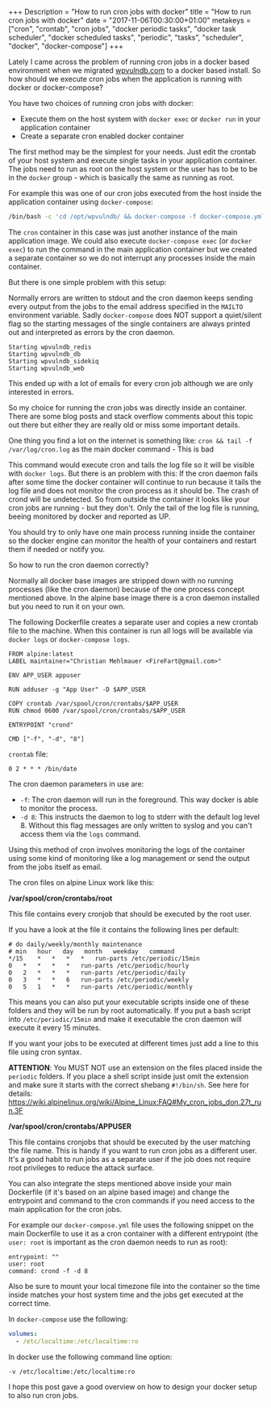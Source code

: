 +++
Description = "How to run cron jobs with docker"
title = "How to run cron jobs with docker"
date = "2017-11-06T00:30:00+01:00"
metakeys = ["cron", "crontab", "cron jobs", "docker periodic tasks", "docker task scheduler", "docker scheduled tasks", "periodic", "tasks", "scheduler", "docker", "docker-compose"]
+++

Lately I came across the problem of running cron jobs in a docker based environment when we migrated [wpvulndb.com](https://wpvulndb.com) to a docker based install.
So how should we execute cron jobs when the application is running with docker or docker-compose?

<!--more-->

You have two choices of running cron jobs with docker:

- Execute them on the host system with `docker exec` or `docker run` in your application container
- Create a separate cron enabled docker container

The first method may be the simplest for your needs. Just edit the crontab of your host system and execute single tasks in your application container. The jobs need to run as root on the host system or the user has to be to be in the `docker` group - which is basically the same as running as root.

For example this was one of our cron jobs executed from the host inside the application container using `docker-compose`:

```bash
/bin/bash -c 'cd /opt/wpvulndb/ && docker-compose -f docker-compose.yml -f docker-compose.staging.yml -f docker-compose.prod.yml run -T --name cron_sitemap --rm cron bundle exec rake -s sitemap:refresh'"
```

The `cron` container in this case was just another instance of the main application image. We could also execute `docker-compose exec` (or `docker exec`) to run the command in the main application container but we created a separate container so we do not interrupt any processes inside the main container.

But there is one simple problem with this setup:

Normally errors are written to stdout and the cron daemon keeps sending every output from the jobs to the email address specified in the `MAILTO` environment variable. Sadly `docker-compose` does NOT support a quiet/silent flag so the starting messages of the single containers are always printed out and interpreted as errors by the cron daemon.

```text
Starting wpvulndb_redis
Starting wpvulndb_db
Starting wpvulndb_sidekiq
Starting wpvulndb_web
```

This ended up with a lot of emails for every cron job although we are only interested in errors.

So my choice for running the cron jobs was directly inside an container. There are some blog posts and stack overflow comments about this topic out there but either they are really old or miss some important details.

One thing you find a lot on the internet is something like: `cron && tail -f /var/log/cron.log` as the main docker command - This is bad

This command would execute cron and tails the log file so it will be visible with `docker logs`. But there is an problem with this:
If the cron daemon fails after some time the docker container will continue to run because it tails the log file and does not monitor the cron process as it should be. The crash of crond will be undetected. So from outside the container it looks like your cron jobs are running - but they don't. Only the tail of the log file is running, beeing monitored by docker and reported as UP.

You should try to only have one main process running inside the container so the docker engine can monitor the health of your containers and restart them if needed or notify you.

So how to run the cron daemon correctly?

Normally all docker base images are stripped down with no running processes (like the cron daemon) because of the one process concept mentioned above. In the alpine base image there is a cron daemon installed but you need to run it on your own.

The following Dockerfile creates a separate user and copies a new crontab file to the machine. When this container is run all logs will be available via `docker logs` or `docker-compose logs`.

```docker
FROM alpine:latest
LABEL maintainer="Christian Mehlmauer <FireFart@gmail.com>"

ENV APP_USER appuser

RUN adduser -g "App User" -D $APP_USER

COPY crontab /var/spool/cron/crontabs/$APP_USER
RUN chmod 0600 /var/spool/cron/crontabs/$APP_USER

ENTRYPOINT "crond"

CMD ["-f", "-d", "8"]
```

`crontab` file:

```text
0 2 * * * /bin/date
```

The cron daemon parameters in use are:

- `-f`: The cron daemon will run in the foreground. This way docker is able to monitor the process.
- `-d 8`: This instructs the daemon to log to stderr with the default log level 8. Without this flag messages are only written to syslog and you can't access them via the `logs` command.

Using this method of cron involves monitoring the logs of the container using some kind of monitoring like a log management or send the output from the jobs itself as email.

The cron files on alpine Linux work like this:

**/var/spool/cron/crontabs/root**

This file contains every cronjob that should be executed by the root user.

If you have a look at the file it contains the following lines per default:

```text
# do daily/weekly/monthly maintenance
# min   hour   day   month   weekday   command
*/15    *   *   *   *   run-parts /etc/periodic/15min
0   *   *   *   *   run-parts /etc/periodic/hourly
0   2   *   *   *   run-parts /etc/periodic/daily
0   3   *   *   6   run-parts /etc/periodic/weekly
0   5   1   *   *   run-parts /etc/periodic/monthly
```

This means you can also put your executable scripts inside one of these folders and they will be run by root automatically. If you put a bash script into `/etc/periodic/15min` and make it executable the cron daemon will execute it every 15 minutes.

If you want your jobs to be executed at different times just add a line to this file using cron syntax.

**ATTENTION**: You MUST NOT use an extension on the files placed inside the `periodic` folders. If you place a shell script inside just omit the extension and make sure it starts with the correct shebang `#!/bin/sh`. See here for details: https://wiki.alpinelinux.org/wiki/Alpine_Linux:FAQ#My_cron_jobs_don.27t_run.3F

**/var/spool/cron/crontabs/APPUSER**

This file contains cronjobs that should be executed by the user matching the file name. This is handy if you want to run cron jobs as a different user. It's a good habit to run jobs as a separate user if the job does not require root privileges to reduce the attack surface.

You can also integrate the steps mentioned above inside your main Dockerfile (if it's based on an alpine based image) and change the entrypoint and command to the cron commands if you need access to the main application for the cron jobs.

For example our `docker-compose.yml` file uses the following snippet on the main Dockerfile to use it as a cron container with a different entrypoint (the `user: root` is important as the cron daemon needs to run as root):

```text
entrypoint: ""
user: root
command: crond -f -d 8
```

Also be sure to mount your local timezone file into the container so the time inside matches your host system time and the jobs get executed at the correct time.

In `docker-compose` use the following:

```yml
volumes:
  - /etc/localtime:/etc/localtime:ro
```

In docker use the following command line option:

```text
-v /etc/localtime:/etc/localtime:ro
```

I hope this post gave a good overview on how to design your docker setup to also run cron jobs.
